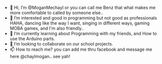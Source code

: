 - 👋 Hi, I’m @MoganMechayl or you can call me Benz that what makes me more comfortable to called by someone else..
- 👀 I’m interested and good in programming but not good as professionals HAHA, dancing like the way I want, singing in different ways, gaming MOBA games, and I'm also friendly.. 
- 🌱 I’m currently learning about Programming with my friends, and How to use the Arduino parts.
- 💞️ I’m looking to collaborate on our school projects.
- 📫 How to reach me? you can add me thru facebook and message me here @chaylmogan.. see yah!

<!---
MoganMechayl/MoganMechayl is a ✨ special ✨ repository because its `README.md` (this file) appears on your GitHub profile.
You can click the Preview link to take a look at your changes.
--->
